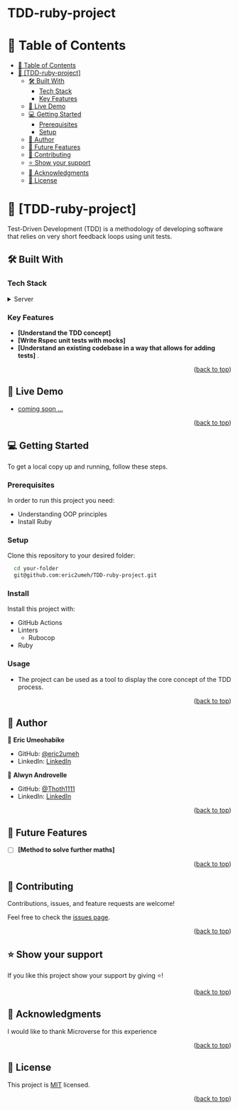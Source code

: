 # TDD-ruby-project

<a name="readme-top"></a>

# 📗 Table of Contents

- [📗 Table of Contents](#-table-of-contents)
- [📖 \[TDD-ruby-project\] ](#-TDD-ruby-project-)
  - [🛠 Built With ](#-built-with-)
    - [Tech Stack ](#tech-stack-)
    - [Key Features ](#key-features-)
  - [🚀 Live Demo ](#-live-demo-)
  - [💻 Getting Started ](#-getting-started-)
    - [Prerequisites](#prerequisites)
    - [Setup](#setup)
  - [👥 Author ](#-author-)
  - [🔭 Future Features ](#-future-features-)
  - [🤝 Contributing ](#-contributing-)
  - [⭐️ Show your support ](#️-show-your-support-)
  - [🙏 Acknowledgments ](#-acknowledgments-)
  - [📝 License ](#-license-)

<!-- PROJECT DESCRIPTION -->

# 📖 [TDD-ruby-project] <a name="about-project"></a>

Test-Driven Development (TDD) is a methodology of developing software that relies on very short feedback loops using unit tests.

## 🛠 Built With <a name="built-with"></a>

### Tech Stack <a name="tech-stack"></a>

<details>
<summary>Server</summary>
  <ul>
    <li><a href="https://rubygems.org/">Ruby</a></li>
    <li><a href="https://rubygems.org/">Rspec</a></li>
  </ul>
</details>

<!-- Features -->

### Key Features <a name="key-features"></a>

- **[Understand the TDD concept]**
- **[Write Rspec unit tests with mocks]** 
- **[Understand an existing codebase in a way that allows for adding tests]** .


<p align="right">(<a href="#readme-top">back to top</a>)</p>

<!-- LIVE DEMO -->

## 🚀 Live Demo <a name="live-demo"></a>

- [coming soon ...]()

<p align="right">(<a href="#readme-top">back to top</a>)</p>

<!-- GETTING STARTED -->

## 💻 Getting Started <a name="getting-started"></a>

To get a local copy up and running, follow these steps.

### Prerequisites

In order to run this project you need:

- Understanding OOP principles
- Install Ruby

### Setup

Clone this repository to your desired folder:

```sh
  cd your-folder
  git@github.com:eric2umeh/TDD-ruby-project.git
```

### Install

Install this project with:

- GitHub Actions
- Linters
  - Rubocop
- Ruby

### Usage

- The project can be used as a tool to display the core concept of the TDD process.

<p align="right">(<a href="#readme-top">back to top</a>)</p>

<!-- AUTHOR -->

## 👥 Author <a name="author"></a>

👤 **Eric Umeohabike**

- GitHub: [@eric2umeh](https://github.com/eric2umeh)
- LinkedIn: [LinkedIn](https://www.linkedin.com/in/eric-umeohabike/)

👤 **Alwyn Androvelle**

- GitHub: [@Thoth1111](https://github.com/Thoth1111)
- LinkedIn: [LinkedIn](https://www.linkedin.com/in/alwyn-androvelle-simiyu/)

<p align="right">(<a href="#readme-top">back to top</a>)</p>

<!-- FUTURE FEATURES -->

## 🔭 Future Features <a name="future-features"></a>

- [ ] **[Method to solve further maths]**

<p align="right">(<a href="#readme-top">back to top</a>)</p>

<!-- CONTRIBUTING -->

## 🤝 Contributing <a name="contributing"></a>

Contributions, issues, and feature requests are welcome!

Feel free to check the [issues page](https://github.com/eric2umeh/TDD-ruby-project/issues).

<p align="right">(<a href="#readme-top">back to top</a>)</p>

<!-- SUPPORT -->

## ⭐️ Show your support <a name="support"></a>

If you like this project show your support by giving ⭐️!

<p align="right">(<a href="#readme-top">back to top</a>)</p>

<!-- ACKNOWLEDGEMENTS -->

## 🙏 Acknowledgments <a name="acknowledgements"></a>

I would like to thank Microverse for this experience

<p align="right">(<a href="#readme-top">back to top</a>)</p>

<!-- LICENSE -->

## 📝 License <a name="license"></a>

This project is [MIT](./LICENSE) licensed.

<p align="right">(<a href="#readme-top">back to top</a>)</p>
